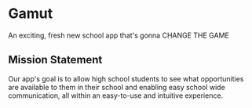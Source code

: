 # Gamut

An exciting, fresh new school app that's gonna CHANGE THE GAME

## Mission Statement

Our app's goal is to allow high school students to see what opportunities are available to them in their school and enabling easy school wide communication, all within an easy-to-use and intuitive experience.
